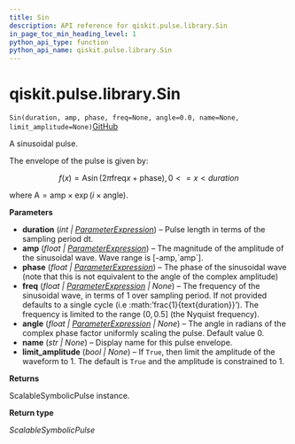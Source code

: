 ```yaml
---
title: Sin
description: API reference for qiskit.pulse.library.Sin
in_page_toc_min_heading_level: 1
python_api_type: function
python_api_name: qiskit.pulse.library.Sin
---
```


<span id="qiskit-pulse-library-sin" />

# qiskit.pulse.library.Sin

<span id="qiskit.pulse.library.Sin" />

`Sin(duration, amp, phase, freq=None, angle=0.0, name=None, limit_amplitude=None)`[GitHub](https://github.com/qiskit/qiskit/tree/stable/0.24/qiskit/pulse/library/symbolic_pulses.py "view source code")

A sinusoidal pulse.

The envelope of the pulse is given by:

$$
f(x) = \text{A}\sin\left(2\pi\text{freq}x+\text{phase}\right)  ,  0 <= x < duration
$$

where $\text{A} = \text{amp} \times\exp\left(i\times\text{angle}\right)$.

**Parameters**

*   **duration** (*int |* [*ParameterExpression*](qiskit.circuit.ParameterExpression "qiskit.circuit.parameterexpression.ParameterExpression")) – Pulse length in terms of the sampling period dt.
*   **amp** (*float |* [*ParameterExpression*](qiskit.circuit.ParameterExpression "qiskit.circuit.parameterexpression.ParameterExpression")) – The magnitude of the amplitude of the sinusoidal wave. Wave range is \[-amp,\`amp\`].
*   **phase** (*float |* [*ParameterExpression*](qiskit.circuit.ParameterExpression "qiskit.circuit.parameterexpression.ParameterExpression")) – The phase of the sinusoidal wave (note that this is not equivalent to the angle of the complex amplitude)
*   **freq** (*float |* [*ParameterExpression*](qiskit.circuit.ParameterExpression "qiskit.circuit.parameterexpression.ParameterExpression") *| None*) – The frequency of the sinusoidal wave, in terms of 1 over sampling period. If not provided defaults to a single cycle (i.e :math:’frac\{1}\{text\{duration}}’). The frequency is limited to the range $\left(0,0.5\right]$ (the Nyquist frequency).
*   **angle** (*float |* [*ParameterExpression*](qiskit.circuit.ParameterExpression "qiskit.circuit.parameterexpression.ParameterExpression") *| None*) – The angle in radians of the complex phase factor uniformly scaling the pulse. Default value 0.
*   **name** (*str | None*) – Display name for this pulse envelope.
*   **limit\_amplitude** (*bool | None*) – If `True`, then limit the amplitude of the waveform to 1. The default is `True` and the amplitude is constrained to 1.

**Returns**

ScalableSymbolicPulse instance.

**Return type**

*ScalableSymbolicPulse*

